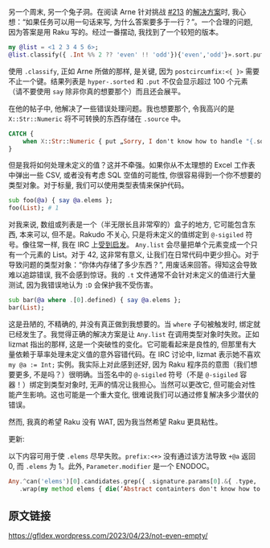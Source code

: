 另一个周末, 另一个兔子洞。在阅读 Arne 针对挑战 [#213](https://theweeklychallenge.org/blog/perl-weekly-challenge-213/) 的[解决方案](https://raku-musings.com/fun-route.html)时, 我心想：“如果任务可以用一句话来写, 为什么答案要多于一行？”。一个合理的问题, 因为答案是用 Raku 写的。经过一番摆动, 我找到了一个较短的版本。

```raku
my @list = <1 2 3 4 5 6>;
@list.classify({ .Int %% 2 ?? 'even' !! 'odd'}){'even','odd'}».sort.put;
```

使用 `.classify`, 正如 Arne 所做的那样, 是关键, 因为 `postcircumfix:<{ }>` 需要不止一个键。结果列表是 `hyper-.sorted` 和 `.put` 不仅会显示超过 100 个元素（请不要使用 `say` 除非你真的想要那个）而且还会展平。

在他的帖子中, 他解决了一些错误处理问题。我也想要那个, 令我高兴的是 `X::Str::Numeric` 将不可转换的东西存储在 `.source` 中。

```raku
CATCH {
    when X::Str::Numeric { put „Sorry, I don't know how to handle "{.source}" in my input list.“ }
}
```

但是我将如何处理未定义的值？这并不牵强。如果你从不太理想的 Excel 工作表中弹出一些 CSV, 或者没有考虑 SQL 空值的可能性, 你很容易得到一个你不想要的类型对象。对于标量, 我们可以使用类型表情来保护代码。

```raku
sub foo(@a) { say @a.elems };
foo(List); # 1
```

对我来说, 数组或列表是一个（半无限长且非常窄的）盒子的地方, 它可能包含东西, 本来可以, 但不是。Rakudo 不关心, 只是将未定义的值绑定到 `@-sigiled` 符号。像往常一样, 我在 IRC 上[受到启发](https://irclogs.raku.org/raku-dev/2023-04-23.html#09:19-0003)。 `Any.list` 会尽量把单个元素变成一个只有一个元素的 List。对于 42, 这非常有意义, 让我们在日常代码中更少担心。对于导致问题的类型对象：“你体内存储了多少东西？”, 用废话来回答。得知这会导致难以追踪错误, 我不会感到惊讶。我的 `.t` 文件通常不会针对未定义的值进行大量测试, 因为我错误地认为 `:D` 会保护我不受伤害。

```raku
sub bar(@a where .[0].defined) { say @a.elems };
bar(List);
```

这是丑陋的, 不精确的, 并没有真正做到我想要的。当 `where` 子句被触发时, 绑定就已经发生了。我觉得正确的解决方案是让 `Any.list` 在调用类型对象时失败。正如 lizmat 指出的那样, 这是一个突破性的变化。它可能看起来是良性的, 但那里有大量依赖于草率处理未定义值的意外容错代码。在 IRC 讨论中, lizmat 表示她不喜欢 `my @a := Int;` 实例。我实际上对此感到还好, 因为 Raku 程序员的意图（我们想要更多, 不是吗？）很明确。当签名中的 `@-sigiled` 符号（不是 `@-sigiled` 容器！）绑定到类型对象时, 无声的情况让我担心。当然可以更改它, 但可能会对性能产生影响。这也可能是一个重大变化, 很难说我们可以通过修复解决多少潜伏的错误。

然而, 我真的希望 Raku 没有 WAT, 因为我当然希望 Raku 更具粘性。

更新:

以下内容可用于使 `.elems` 尽早失败。`prefix:<+>` 没有通过该方法导致 `+@a` 返回 0, 而 `.elems` 为 1。此外, `Parameter.modifier` 是一个 ENODOC。

```raku
Any.^can('elems')[0].candidates.grep({ .signature.params[0].&{ .type, .modifier } ~~ (Any, ':U') }).head\
   .wrap(my method elems { die(‘Abstract containters don't know how to count’) });
```

## 原文链接

https://gfldex.wordpress.com/2023/04/23/not-even-empty/
